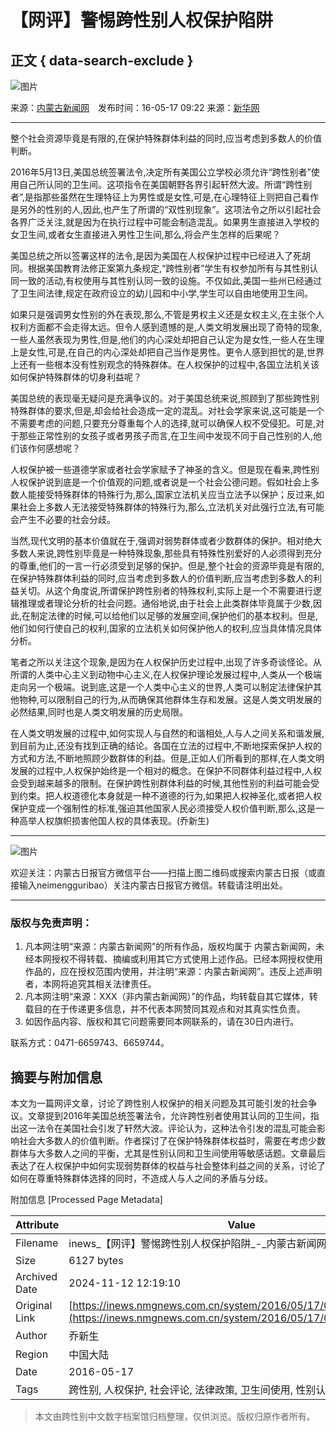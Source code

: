 # 【网评】警惕跨性别人权保护陷阱

## 正文 { data-search-exclude }


![图片](http://pic1.nmgnews.com.cn/0/10/76/49/10764973_507955.jpg)

来源：[内蒙古新闻网](http://www.nmgnews.com.cn/)　发布时间：16-05-17 09:22  来源：[新华网](http://www.xinhuanet.com/)

---

整个社会资源毕竟是有限的,在保护特殊群体利益的同时,应当考虑到多数人的价值判断。

2016年5月13日,美国总统签署法令,决定所有美国公立学校必须允许“跨性别者”使用自己所认同的卫生间。这项指令在美国朝野各界引起轩然大波。所谓“跨性别者”,是指那些虽然在生理特征上为男性或是女性,可是,在心理特征上则把自己看作是另外的性别的人,因此,也产生了所谓的“双性别现象”。这项法令之所以引起社会各界广泛关注,就是因为在执行过程中可能会制造混乱。如果男生直接进入学校的女卫生间,或者女生直接进入男性卫生间,那么,将会产生怎样的后果呢？

美国总统之所以签署这样的法令,是因为美国在人权保护过程中已经进入了死胡同。根据美国教育法修正案第九条规定,“跨性别者”学生有权参加所有与其性别认同一致的活动,有权使用与其性别认同一致的设施。不仅如此,美国一些州已经通过了卫生间法律,规定在政府设立的幼儿园和中小学,学生可以自由地使用卫生间。

如果只是强调男女性别的外在表现,那么,不管是男权主义还是女权主义,在主张个人权利方面都不会走得太远。但令人感到遗憾的是,人类文明发展出现了奇特的现象,一些人虽然表现为男性,但是,他们的内心深处却把自己认定为是女性,一些人在生理上是女性,可是,在自己的内心深处却把自己当作是男性。更令人感到担忧的是,世界上还有一些根本没有性别观念的特殊群体。在人权保护的过程中,各国立法机关该如何保护特殊群体的切身利益呢？

美国总统的表现毫无疑问是充满争议的。对于美国总统来说,照顾到了那些跨性别特殊群体的要求,但是,却会给社会造成一定的混乱。对社会学家来说,这可能是一个不需要考虑的问题,只要充分尊重每个人的选择,就可以确保人权不受侵犯。可是,对于那些正常性别的女孩子或者男孩子而言,在卫生间中发现不同于自己性别的人,他们该作何感想呢？

人权保护被一些道德学家或者社会学家赋予了神圣的含义。但是现在看来,跨性别人权保护说到底是一个价值观的问题,或者说是一个社会公德问题。假如社会上多数人能接受特殊群体的特殊行为,那么,国家立法机关应当立法予以保护；反过来,如果社会上多数人无法接受特殊群体的特殊行为,那么,立法机关对此强行立法,有可能会产生不必要的社会分歧。

当然,现代文明的基本价值就在于,强调对弱势群体或者少数群体的保护。相对绝大多数人来说,跨性别毕竟是一种特殊现象,那些具有特殊性别爱好的人必须得到充分的尊重,他们的一言一行必须受到足够的保护。但是,整个社会的资源毕竟是有限的,在保护特殊群体利益的同时,应当考虑到多数人的价值判断,应当考虑到多数人的利益关切。从这个角度说,所谓保护跨性别者的特殊权利,实际上是一个不需要进行逻辑推理或者理论分析的社会问题。通俗地说,由于社会上此类群体毕竟属于少数,因此,在制定法律的时候,可以给他们以足够的发展空间,保护他们的基本权利。但是,他们如何行使自己的权利,国家的立法机关如何保护他人的权利,应当具体情况具体分析。

笔者之所以关注这个现象,是因为在人权保护历史过程中,出现了许多奇谈怪论。从所谓的人类中心主义到动物中心主义,在人权保护理论发展过程中,人类从一个极端走向另一个极端。说到底,这是一个人类中心主义的世界,人类可以制定法律保护其他物种,可以限制自己的行为,从而确保其他群体生存和发展。这是人类文明发展的必然结果,同时也是人类文明发展的历史局限。

在人类文明发展的过程中,如何实现人与自然的和谐相处,人与人之间关系和谐发展,到目前为止,还没有找到正确的结论。各国在立法的过程中,不断地探索保护人权的方式和方法,不断地照顾少数群体的利益。但是,正如人们所看到的那样,在人类文明发展的过程中,人权保护始终是一个相对的概念。在保护不同群体利益过程中,人权会受到越来越多的限制。在保护跨性别群体利益的时候,其他性别的利益可能会受到约束。把人权道德化本身就是一种不道德的行为,如果把人权神圣化,或者把人权保护变成一个强制性的标准,强迫其他国家人民必须接受人权价值判断,那么,这是一种高举人权旗帜损害他国人权的具体表现。(乔新生)

---

![图片](http://pic1.nmgnews.com.cn/0/10/88/57/10885756_714585.gif)

欢迎关注：内蒙古日报官方微信平台——扫描上图二维码或搜索内蒙古日报（或直接输入neimengguribao）关注内蒙古日报官方微信。转载请注明出处。

---

### 版权与免责声明：

1. 凡本网注明“来源：内蒙古新闻网”的所有作品，版权均属于 内蒙古新闻网，未经本网授权不得转载、摘编或利用其它方式使用上述作品。已经本网授权使用作品的，应在授权范围内使用，并注明“来源：内蒙古新闻网”。违反上述声明者，本网将追究其相关法律责任。
2. 凡本网注明“来源：XXX（非内蒙古新闻网）”的作品，均转载自其它媒体，转载目的在于传递更多信息，并不代表本网赞同其观点和对其真实性负责。
3. 如因作品内容、版权和其它问题需要同本网联系的，请在30日内进行。

联系方式：0471-6659743、6659744。

## 摘要与附加信息

<!-- tcd_abstract -->
本文为一篇网评文章，讨论了跨性别人权保护的相关问题及其可能引发的社会争议。文章提到2016年美国总统签署法令，允许跨性别者使用其认同的卫生间，指出这一法令在美国社会引发了轩然大波。评论认为，这种法令引发的混乱可能会影响社会大多数人的价值判断。作者探讨了在保护特殊群体权益时，需要在考虑少数群体与大多数人之间的平衡，尤其是性别认同和卫生间使用等敏感话题。文章最后表达了在人权保护中如何实现弱势群体的权益与社会整体利益之间的关系，讨论了如何在尊重特殊群体选择的同时，不造成人与人之间的矛盾与分歧。
<!-- tcd_abstract_end -->

附加信息 [Processed Page Metadata]

| Attribute       | Value                                  |
|-----------------|----------------------------------------|
| Filename        | inews_【网评】警惕跨性别人权保护陷阱_-_内蒙古新闻网.md                             |
| Size            | 6127 bytes                           |
| Archived Date   | 2024-11-12 12:19:10                             |
| Original Link   | [https://inews.nmgnews.com.cn/system/2016/05/17/011987468.shtml](https://inews.nmgnews.com.cn/system/2016/05/17/011987468.shtml)                       |
| Author          | 乔新生                               |
| Region          | 中国大陆                               |
| Date            | 2016-05-17                                 |
| Tags            | 跨性别, 人权保护, 社会评论, 法律政策, 卫生间使用, 性别认同                                 |
>
> 本文由跨性别中文数字档案馆归档整理，仅供浏览。版权归原作者所有。
>